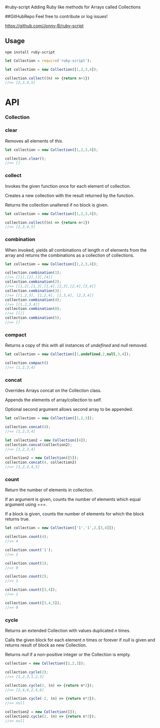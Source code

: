 #ruby-script
Adding Ruby like methods for Arrays called Collections

##GitHubRepo
Feel free to contribute or log issues!

https://github.com/Jonny-B/ruby-script

## Usage

```
npm install ruby-script
```
```js
let Collection = require('ruby-script');

let collection = new Collection([1,2,3,4]);

collection.collect((n) => {return n+1})
//=> [2,3,4,5]
```

# API

### Collection

### clear
 Removes all elements of _this_.
 
```js
let collection = new Collection([1,2,3,4]);

collection.clear();
//=> []
```

### collect
Invokes the given function once for each element of collection.

Creates a new collection with the result returned by the function.

Returns the collection unaltered if no block is given.

```js
let collection = new Collection([1,2,3,4]);

collection.collect((n) => {return n+1})
//=> [2,3,4,5]
```
### combination
 
When invoked, yields all combinations of length _n_ of elements from the array and returns the combinations
as a collection of collections.
 
```js
let collection = new Collection([1,2,3,4]);

collection.combination(1);
//=> [[1],[2],[3],[4]]
collection.combination(2);
//=> [[1,2],[1,3],[1,4],[2,3],[2,4],[3,4]]
collection.combination(3);
//=> [[1,2,3], [1,2,4], [1,3,4], [2,3,4]]
collection.combination(4);
//=> [[1,2,3,4]]
collection.combination(0);
//=> [[]]
collection.combination(5);
//=> []
```

### compact
Returns a copy of _this_ with all instances of _undefined_ and _null_ removed.

```js
let collection = new Collection([1,undefined,2,null,3,4]);

collection.compact()
//=> [1,2,3,4]
```

### concat
Overrides Arrays concat on the Collection class.

Appends the elements of array/collection to self.

Optional second argument allows second array to be appended.
```js
let collection = new Collection([1,2,3]);

collection.concat(4);
//=> [1,2,3,4]

let collection2 = new Collection([4]);
collection.concat(collection2);
//=> [1,2,3,4]

collection2 = new Collection([5]);
collection.concat(4, collection2)
//=> [1,2,3,4,5]
```

### count
Return the number of elements in collection.

If an argument is given, counts the number of elements which equal argument using ===.

If a block is given, counts the number of elements for which the block returns true.

```js
let collection = new Collection(['1','1',2,[3,4]]);

collection.count(4);
//=> 4

collection.count('1');
//=> 2

collection.count(1);
//=> 0

collection.count(2);
//=> 1

collection.count([3,4]);
//=> 1

collection.count([3,4,5]);
//=> 0
```

### cycle
Returns an extended Collection with values duplicated _n_ times.

Calls the given block for each element _n_ times or forever if _null_ is given and returns result of block as new
Collection.

Returns _null_ if a non-positive integer or the Collection is empty.

```js
collection = new Collection([1,2,3]);

collection.cycle(2);
//=> [1,2,3,1,2,3]

collection.cycle(2, (n) => {return n*2});
//=> [2,4,6,2,4,6]

collection.cycle(-2, (n) => {return n*2});
//=> null

collection2 = new Collection([]);
collection2.cycle(2, (n) => {return n*2});
//=> null
```
